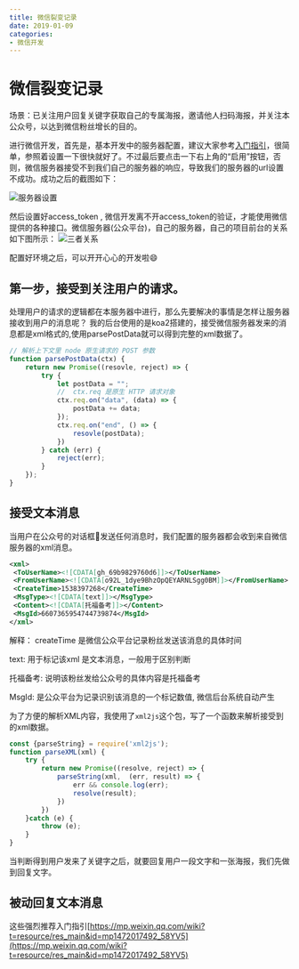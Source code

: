 ```yaml
---
title: 微信裂变记录
date: 2019-01-09
categories:
- 微信开发
---
```


# 微信裂变记录

场景：已关注用户回复关键字获取自己的专属海报，邀请他人扫码海报，并关注本公众号，以达到微信粉丝增长的目的。

进行微信开发，首先是，基本开发中的服务器配置，建议大家参考[入门指引](https://mp.weixin.qq.com/wiki?t=resource/res_main&id=mp1472017492_58YV5 "入门指引")，很简单，参照着设置一下很快就好了。不过最后要点击一下右上角的“启用”按钮，否则，微信服务器接受不到我们自己的服务器的响应，导致我们的服务器的url设置不成功。成功之后的截图如下：

![服务器设置](../imgs/wxFansAdd/01_serverConfig.png)

然后设置好access_token , 微信开发离不开access_token的验证，才能使用微信提供的各种接口。微信服务器(公众平台)，自己的服务器，自己的项目前台的关系如下图所示：
![三者关系](../imgs/wxFansAdd/02_Relationship.png)

配置好环境之后，可以开开心心的开发啦😄

## 第一步，接受到关注用户的请求。

处理用户的请求的逻辑都在本服务器中进行，那么先要解决的事情是怎样让服务器接收到用户的消息呢？
我的后台使用的是koa2搭建的，接受微信服务器发来的消息都是xml格式的,使用parsePostData就可以得到完整的xml数据了。

``` js
// 解析上下文里 node 原生请求的 POST 参数
function parsePostData(ctx) {
    return new Promise((resovle, reject) => {
        try {
            let postData = "";
            //  ctx.req 是原生 HTTP 请求对象
            ctx.req.on("data", (data) => {
                postData += data;
            });
            ctx.req.on("end", () => {
                resovle(postData);
            })
        } catch (err) {
            reject(err);
        }
    });
}

```

## 接受文本消息

当用户在公众号的对话框发送任何消息时，我们配置的服务器都会收到来自微信服务器的xml消息。

``` xml
<xml>
 <ToUserName><![CDATA[gh_69b9829760d6]]></ToUserName>
 <FromUserName><![CDATA[o92L_1dye9BhzOpQEYARNLSgg0BM]]></FromUserName>
 <CreateTime>1538397268</CreateTime>
 <MsgType><![CDATA[text]]></MsgType>
 <Content><![CDATA[托福备考]]></Content>
 <MsgId>6607365954744739874</MsgId>
</xml>

```

解释：
createTime 是微信公众平台记录粉丝发送该消息的具体时间

text: 用于标记该xml 是文本消息，一般用于区别判断

托福备考: 说明该粉丝发给公众号的具体内容是托福备考

MsgId: 是公众平台为记录识别该消息的一个标记数值, 微信后台系统自动产生

为了方便的解析XML内容，我使用了`xml2js`这个包，写了一个函数来解析接受到的xml数据。

``` js
const {parseString} = require('xml2js');
function parseXML(xml) {
    try {
        return new Promise((resolve, reject) => {
            parseString(xml,  (err, result) => {
                err && console.log(err);
                resolve(result);
            })
        })
    }catch (e) {
        throw (e);
    }
}
```

当判断得到用户发来了关键字之后，就要回复用户一段文字和一张海报，我们先做到回复文字。

## 被动回复文本消息

这些强烈推荐入门指引[https://mp.weixin.qq.com/wiki?t=resource/res_main&id=mp1472017492_58YV5](https://mp.weixin.qq.com/wiki?t=resource/res_main&id=mp1472017492_58YV5)